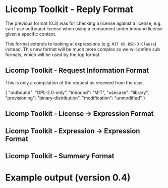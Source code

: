 # Licomp Toolkit - Reply Format

The previous format (0.3) was for checking a license against a
license, e.g. can I use outbound license when using a component under
inbound license given a specific context.

This format extends to looking at expressions (e.g. `MIT OR BSD-3-Clause`) instead. This new format will be much more complex so we will define sub formats, which will be used by the top format.

## Licomp Toolkit - Request Information Format

This is only a compilation of the request as received from the user.

{
  "outbound": "GPL-2.0-only",
  "inbound": "MIT",
  "usecase": "library",
  "provisioning": "binary-distribution",
  "modification": "unmodified"
}

## Licomp Toolkit - License -> Expression Format

## Licomp Toolkit - Expression -> Expression Format

## Licomp Toolkit - Summary Format

# Example output (version 0.4)

